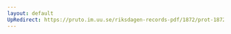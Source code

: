 ```yaml
---
layout: default
UpRedirect: https://pruto.im.uu.se/riksdagen-records-pdf/1872/prot-1872--fk--413.pdf
---
```

